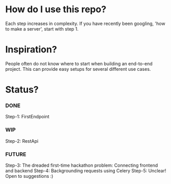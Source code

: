 # How do I use this repo?

Each step increases in complexity. If you have recently been googling, 'how to make a server', start with step 1.

# Inspiration?

People often do not know where to start when building an end-to-end project. This can provide easy setups for several different use cases.

# Status? 

### DONE
Step-1: FirstEndpoint

### WIP
Step-2: RestApi

### FUTURE
Step-3: The dreaded first-time hackathon problem: Connecting frontend and backend
Step-4: Backgrounding requests using Celery
Step-5: Unclear! Open to suggestions :)
